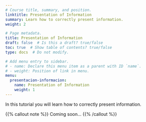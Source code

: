 ```yaml
---
# Course title, summary, and position.
linktitle: Presentation of Information
summary: Learn how to correctly present information.
weight: 2

# Page metadata.
title: Presentation of Information
draft: false  # Is this a draft? true/false
toc: true  # Show table of contents? true/false
type: docs  # Do not modify.

# Add menu entry to sidebar.
# - name: Declare this menu item as a parent with ID `name`.
# - weight: Position of link in menu.
menu:
  presentacion-informacion:
    name: Presentation of Information
    weight: 1
---
```


In this tutorial you will learn how to correctly present information.

{{% callout note %}}
Coming soon...
{{% /callout %}}

